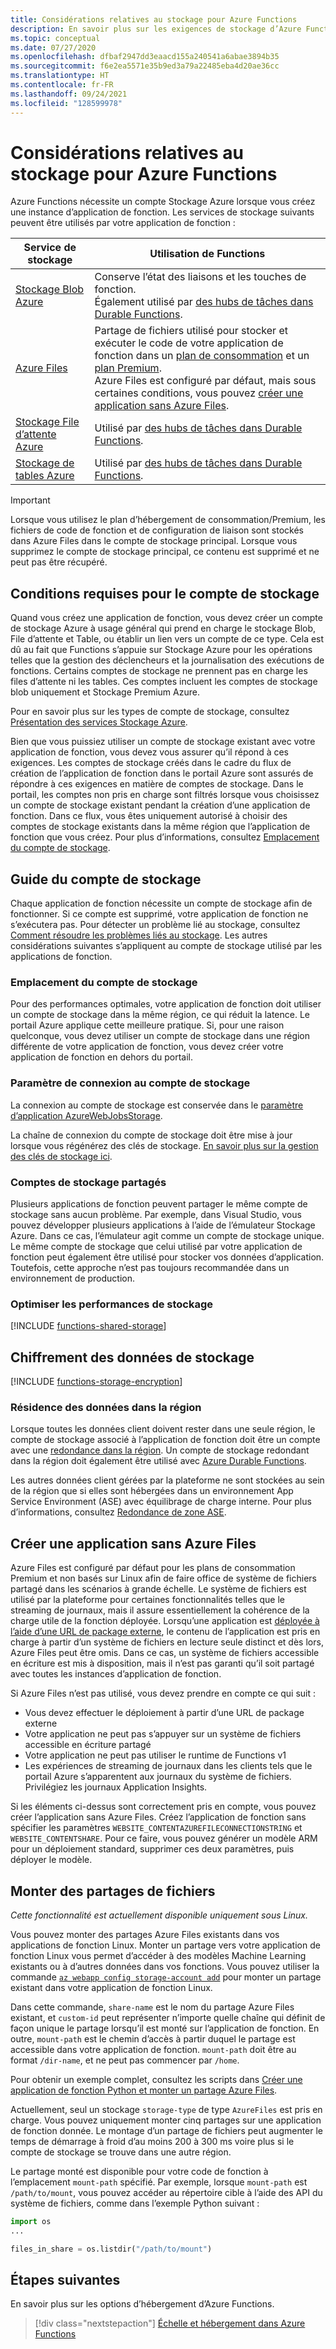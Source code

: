 ```yaml
---
title: Considérations relatives au stockage pour Azure Functions
description: En savoir plus sur les exigences de stockage d’Azure Functions et sur le chiffrement des données stockées.
ms.topic: conceptual
ms.date: 07/27/2020
ms.openlocfilehash: dfbaf2947dd3eaacd155a240541a6abae3894b35
ms.sourcegitcommit: f6e2ea5571e35b9ed3a79a22485eba4d20ae36cc
ms.translationtype: HT
ms.contentlocale: fr-FR
ms.lasthandoff: 09/24/2021
ms.locfileid: "128599978"
---
```

# <a name="storage-considerations-for-azure-functions"></a>Considérations relatives au stockage pour Azure Functions

Azure Functions nécessite un compte Stockage Azure lorsque vous créez une instance d’application de fonction. Les services de stockage suivants peuvent être utilisés par votre application de fonction :


|Service de stockage  | Utilisation de Functions  |
|---------|---------|
| [Stockage Blob Azure](../storage/blobs/storage-blobs-introduction.md)     | Conserve l’état des liaisons et les touches de fonction.  <br/>Également utilisé par [des hubs de tâches dans Durable Functions](durable/durable-functions-task-hubs.md). |
| [Azure Files](../storage/files/storage-files-introduction.md)  | Partage de fichiers utilisé pour stocker et exécuter le code de votre application de fonction dans un [plan de consommation](consumption-plan.md) et un [plan Premium](functions-premium-plan.md). <br/>Azure Files est configuré par défaut, mais sous certaines conditions, vous pouvez [créer une application sans Azure Files](#create-an-app-without-azure-files). |
| [Stockage File d’attente Azure](../storage/queues/storage-queues-introduction.md)     | Utilisé par [des hubs de tâches dans Durable Functions](durable/durable-functions-task-hubs.md).   |
| [Stockage de tables Azure](../storage/tables/table-storage-overview.md)  |  Utilisé par [des hubs de tâches dans Durable Functions](durable/durable-functions-task-hubs.md).       |

> [!IMPORTANT]
> Lorsque vous utilisez le plan d’hébergement de consommation/Premium, les fichiers de code de fonction et de configuration de liaison sont stockés dans Azure Files dans le compte de stockage principal. Lorsque vous supprimez le compte de stockage principal, ce contenu est supprimé et ne peut pas être récupéré.

## <a name="storage-account-requirements"></a>Conditions requises pour le compte de stockage

Quand vous créez une application de fonction, vous devez créer un compte de stockage Azure à usage général qui prend en charge le stockage Blob, File d’attente et Table, ou établir un lien vers un compte de ce type. Cela est dû au fait que Functions s’appuie sur Stockage Azure pour les opérations telles que la gestion des déclencheurs et la journalisation des exécutions de fonctions. Certains comptes de stockage ne prennent pas en charge les files d’attente ni les tables. Ces comptes incluent les comptes de stockage blob uniquement et Stockage Premium Azure.

Pour en savoir plus sur les types de compte de stockage, consultez [Présentation des services Stockage Azure](../storage/common/storage-introduction.md#core-storage-services). 

Bien que vous puissiez utiliser un compte de stockage existant avec votre application de fonction, vous devez vous assurer qu’il répond à ces exigences. Les comptes de stockage créés dans le cadre du flux de création de l’application de fonction dans le portail Azure sont assurés de répondre à ces exigences en matière de comptes de stockage. Dans le portail, les comptes non pris en charge sont filtrés lorsque vous choisissez un compte de stockage existant pendant la création d’une application de fonction. Dans ce flux, vous êtes uniquement autorisé à choisir des comptes de stockage existants dans la même région que l’application de fonction que vous créez. Pour plus d’informations, consultez [Emplacement du compte de stockage](#storage-account-location).

<!-- JH: Does using a Premium Storage account improve perf? -->

## <a name="storage-account-guidance"></a>Guide du compte de stockage

Chaque application de fonction nécessite un compte de stockage afin de fonctionner. Si ce compte est supprimé, votre application de fonction ne s’exécutera pas. Pour détecter un problème lié au stockage, consultez [Comment résoudre les problèmes liés au stockage](functions-recover-storage-account.md). Les autres considérations suivantes s’appliquent au compte de stockage utilisé par les applications de fonction.

### <a name="storage-account-location"></a>Emplacement du compte de stockage

Pour des performances optimales, votre application de fonction doit utiliser un compte de stockage dans la même région, ce qui réduit la latence. Le portail Azure applique cette meilleure pratique. Si, pour une raison quelconque, vous devez utiliser un compte de stockage dans une région différente de votre application de fonction, vous devez créer votre application de fonction en dehors du portail. 

### <a name="storage-account-connection-setting"></a>Paramètre de connexion au compte de stockage

La connexion au compte de stockage est conservée dans le [paramètre d’application AzureWebJobsStorage](./functions-app-settings.md#azurewebjobsstorage). 

La chaîne de connexion du compte de stockage doit être mise à jour lorsque vous régénérez des clés de stockage. [En savoir plus sur la gestion des clés de stockage ici](../storage/common/storage-account-create.md).

### <a name="shared-storage-accounts"></a>Comptes de stockage partagés

Plusieurs applications de fonction peuvent partager le même compte de stockage sans aucun problème. Par exemple, dans Visual Studio, vous pouvez développer plusieurs applications à l’aide de l’émulateur Stockage Azure. Dans ce cas, l’émulateur agit comme un compte de stockage unique. Le même compte de stockage que celui utilisé par votre application de fonction peut également être utilisé pour stocker vos données d’application. Toutefois, cette approche n’est pas toujours recommandée dans un environnement de production.

### <a name="optimize-storage-performance"></a>Optimiser les performances de stockage

[!INCLUDE [functions-shared-storage](../../includes/functions-shared-storage.md)]

## <a name="storage-data-encryption"></a>Chiffrement des données de stockage

[!INCLUDE [functions-storage-encryption](../../includes/functions-storage-encryption.md)]

### <a name="in-region-data-residency"></a>Résidence des données dans la région

Lorsque toutes les données client doivent rester dans une seule région, le compte de stockage associé à l’application de fonction doit être un compte avec une [redondance dans la région](../storage/common/storage-redundancy.md). Un compte de stockage redondant dans la région doit également être utilisé avec [Azure Durable Functions](./durable/durable-functions-perf-and-scale.md#storage-account-selection).

Les autres données client gérées par la plateforme ne sont stockées au sein de la région que si elles sont hébergées dans un environnement App Service Environment (ASE) avec équilibrage de charge interne. Pour plus d’informations, consultez [Redondance de zone ASE](../app-service/environment/zone-redundancy.md#in-region-data-residency).

## <a name="create-an-app-without-azure-files"></a>Créer une application sans Azure Files

Azure Files est configuré par défaut pour les plans de consommation Premium et non basés sur Linux afin de faire office de système de fichiers partagé dans les scénarios à grande échelle. Le système de fichiers est utilisé par la plateforme pour certaines fonctionnalités telles que le streaming de journaux, mais il assure essentiellement la cohérence de la charge utile de la fonction déployée. Lorsqu’une application est [déployée à l’aide d’une URL de package externe](./run-functions-from-deployment-package.md), le contenu de l’application est pris en charge à partir d’un système de fichiers en lecture seule distinct et dès lors, Azure Files peut être omis. Dans ce cas, un système de fichiers accessible en écriture est mis à disposition, mais il n’est pas garanti qu’il soit partagé avec toutes les instances d’application de fonction.

Si Azure Files n’est pas utilisé, vous devez prendre en compte ce qui suit :

* Vous devez effectuer le déploiement à partir d’une URL de package externe
* Votre application ne peut pas s’appuyer sur un système de fichiers accessible en écriture partagé
* Votre application ne peut pas utiliser le runtime de Functions v1
* Les expériences de streaming de journaux dans les clients tels que le portail Azure s’apparentent aux journaux du système de fichiers. Privilégiez les journaux Application Insights.

Si les éléments ci-dessus sont correctement pris en compte, vous pouvez créer l’application sans Azure Files. Créez l’application de fonction sans spécifier les paramètres `WEBSITE_CONTENTAZUREFILECONNECTIONSTRING` et `WEBSITE_CONTENTSHARE`. Pour ce faire, vous pouvez générer un modèle ARM pour un déploiement standard, supprimer ces deux paramètres, puis déployer le modèle. 

## <a name="mount-file-shares"></a>Monter des partages de fichiers

_Cette fonctionnalité est actuellement disponible uniquement sous Linux._ 

Vous pouvez monter des partages Azure Files existants dans vos applications de fonction Linux. Monter un partage vers votre application de fonction Linux vous permet d’accéder à des modèles Machine Learning existants ou à d’autres données dans vos fonctions. Vous pouvez utiliser la commande [`az webapp config storage-account add`](/cli/azure/webapp/config/storage-account#az_webapp_config_storage_account_add) pour monter un partage existant dans votre application de fonction Linux. 

Dans cette commande, `share-name` est le nom du partage Azure Files existant, et `custom-id` peut représenter n’importe quelle chaîne qui définit de façon unique le partage lorsqu’il est monté sur l’application de fonction. En outre, `mount-path` est le chemin d’accès à partir duquel le partage est accessible dans votre application de fonction. `mount-path` doit être au format `/dir-name`, et ne peut pas commencer par `/home`.

Pour obtenir un exemple complet, consultez les scripts dans [Créer une application de fonction Python et monter un partage Azure Files](scripts/functions-cli-mount-files-storage-linux.md). 

Actuellement, seul un stockage `storage-type` de type `AzureFiles` est pris en charge. Vous pouvez uniquement monter cinq partages sur une application de fonction donnée. Le montage d’un partage de fichiers peut augmenter le temps de démarrage à froid d’au moins 200 à 300 ms voire plus si le compte de stockage se trouve dans une autre région.

Le partage monté est disponible pour votre code de fonction à l’emplacement `mount-path` spécifié. Par exemple, lorsque `mount-path` est `/path/to/mount`, vous pouvez accéder au répertoire cible à l’aide des API du système de fichiers, comme dans l’exemple Python suivant :

```python
import os
...

files_in_share = os.listdir("/path/to/mount")
```

## <a name="next-steps"></a>Étapes suivantes

En savoir plus sur les options d’hébergement d’Azure Functions.

> [!div class="nextstepaction"]
> [Échelle et hébergement dans Azure Functions](functions-scale.md)
